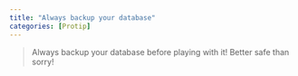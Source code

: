 ```yaml
---
title: "Always backup your database"
categories: [Protip]
---
```


> Always backup your database before playing with it! Better safe than sorry!